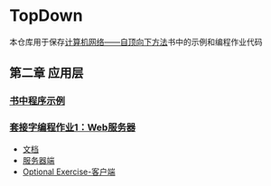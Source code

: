 # TopDown
本仓库用于保存[计算机网络——自顶向下方法](https://book.douban.com/subject/30280001/)书中的示例和编程作业代码

## 第二章 应用层
### [书中程序示例](Chapter2/Examples)
### [套接字编程作业1：Web服务器](Chapter2/Assignment1)
- [文档](Chapter2/Assignment1/Socket1_WebServer.pdf)
- [服务器端](Chapter2/Assignment1/WebServer.py)
- [Optional Exercise-客户端](Chapter2/Assignment1/WebClient.py)
